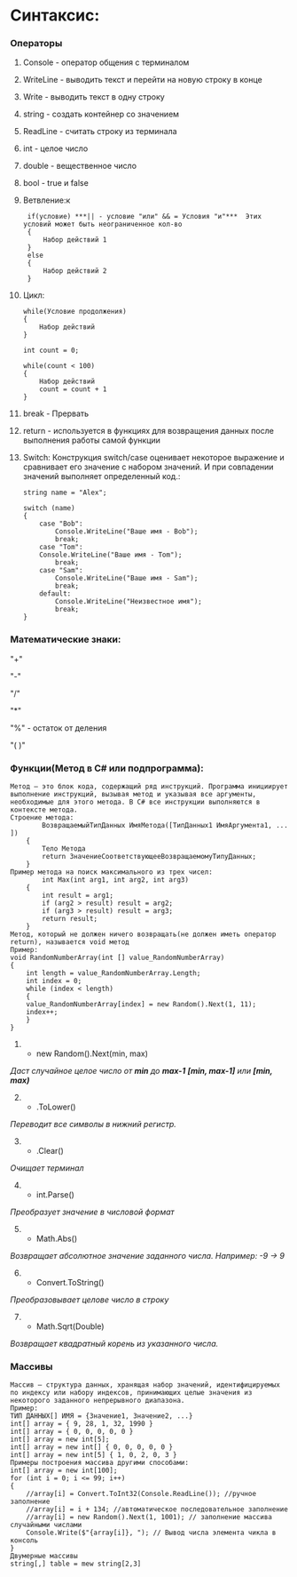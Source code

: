 # Синтаксис:
### Операторы
1. Console - оператор общения с терминалом
2. WriteLine - выводить текст и перейти на новую строку в конце
3. Write - выводить текст в одну строку
4. string - создать контейнер со значением
5. ReadLine - считать строку из терминала
6. int - целое число
7. double - вещественное число
8. bool - true и false
9. Ветвление:к

        if(условие) ***|| - условие "или" && = Условия "и"***  Этих условий может быть неограниченное кол-во
        {
            Набор действий 1
        }
        else
        {
            Набор действий 2
        }
10. Цикл:
        
        while(Условие продолжения)
        {
            Набор действий
        }

        int count = 0;

        while(count < 100)
        {
            Набор действий
            count = count + 1
        }
11. break - Прервать
12. return - используется в функциях для возвращения данных после выполнения работы самой функции
13. Switch: Конструкция switch/case оценивает некоторое выражение и сравнивает его значение с набором значений. И при совпадении значений выполняет определенный код.:
        
        string name = "Alex";
 
        switch (name)
        {
            case "Bob":
                Console.WriteLine("Ваше имя - Bob");
                break;
            case "Tom":
            Console.WriteLine("Ваше имя - Tom");
                break;
            case "Sam":
                Console.WriteLine("Ваше имя - Sam");
                break;
            default:
                Console.WriteLine("Неизвестное имя");
                break;
        }
### Математические знаки:
"+"

"-"

"/"

"*"

"%" - остаток от деления

"( )"

### Функции(Метод в С# или подпрограмма):
    Метод — это блок кода, содержащий ряд инструкций. Программа инициирует выполнение инструкций, вызывая метод и указывая все аргументы, необходимые для этого метода. В C# все инструкции выполняются в контексте метода.
    Строение метода:
            ВозвращаемыйТипДанных ИмяМетода([ТипДанных1 ИмяАргумента1, ... ])
        {
            Тело Метода
            return ЗначениеСоответствующееВозвращаемомуТипуДанных;
        }
    Пример метода на поиск максимального из трех чисел:
            int Max(int arg1, int arg2, int arg3)
        {
            int result = arg1;
            if (arg2 > result) result = arg2;
            if (arg3 > result) result = arg3;
            return result;
        }
    Метод, который не должен ничего возвращать(не должен иметь оператор return), называется void метод
    Пример:
    void RandomNumberArray(int [] value_RandomNumberArray)
    {
        int length = value_RandomNumberArray.Length;
        int index = 0;
        while (index < length)
        {
        value_RandomNumberArray[index] = new Random().Next(1, 11);
        index++;
        }
    }

1. * new Random().Next(min, max)

*Даст случайное целое число от **min** до **max-1** **[min, max-1]** или **[min, max)***

2. * .ToLower()

*Переводит все символы в нижний регистр.*

3. * .Clear() 

*Очищает терминал*

4. * int.Parse() 

*Преобразует значение в числовой формат*

5. * Math.Abs()

*Возвращает абсолютное значение заданного числа. Например: -9 -> 9*

6. * Convert.ToString()

*Преобразовывает целове число в строку*

7. * Math.Sqrt(Double)

*Возвращает квадратный корень из указанного числа.*
### Массивы
    Массив — структура данных, хранящая набор значений, идентифицируемых по индексу или набору индексов, принимающих целые значения из некоторого заданного непрерывного диапазона.
    Пример: 
    ТИП ДАННЫХ[] ИМЯ = {Значение1, Значение2, ...}
    int[] array = { 9, 28, 1, 32, 1990 }
    int[] array = { 0, 0, 0, 0, 0 }
    int[] array = new int[5];
    int[] array = new int[] { 0, 0, 0, 0, 0 }
    int[] array = new int[5] { 1, 0, 2, 0, 3 }
    Примеры построения массива другими способами:
    int[] array = new int[100];
    for (int i = 0; i <= 99; i++)
    {
        //array[i] = Convert.ToInt32(Console.ReadLine()); //ручное заполнение
        //array[i] = i + 134; //автоматическое последовательное заполнение
        //array[i] = new Random().Next(1, 1001); // заполнение массива случайными числами
        Console.Write($"{array[i]}, "); // Вывод числа элемента чикла в консоль
    }
    Двумерные массивы
    string[,] table = mew string[2,3]